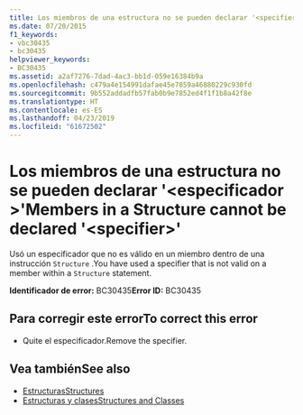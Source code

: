 ```yaml
---
title: Los miembros de una estructura no se pueden declarar '<specifier>'
ms.date: 07/20/2015
f1_keywords:
- vbc30435
- bc30435
helpviewer_keywords:
- BC30435
ms.assetid: a2af7276-7dad-4ac3-bb1d-059e16384b9a
ms.openlocfilehash: c479a4e154991dafae45e7859a46880229c930fd
ms.sourcegitcommit: 9b552addadfb57fab0b9e7852ed4f1f1b8a42f8e
ms.translationtype: HT
ms.contentlocale: es-ES
ms.lasthandoff: 04/23/2019
ms.locfileid: "61672502"
---
```

# <a name="members-in-a-structure-cannot-be-declared-specifier"></a><span data-ttu-id="524b8-102">Los miembros de una estructura no se pueden declarar '\<especificador >'</span><span class="sxs-lookup"><span data-stu-id="524b8-102">Members in a Structure cannot be declared '\<specifier>'</span></span>
<span data-ttu-id="524b8-103">Usó un especificador que no es válido en un miembro dentro de una instrucción `Structure` .</span><span class="sxs-lookup"><span data-stu-id="524b8-103">You have used a specifier that is not valid on a member within a `Structure` statement.</span></span>  
  
 <span data-ttu-id="524b8-104">**Identificador de error:** BC30435</span><span class="sxs-lookup"><span data-stu-id="524b8-104">**Error ID:** BC30435</span></span>  
  
## <a name="to-correct-this-error"></a><span data-ttu-id="524b8-105">Para corregir este error</span><span class="sxs-lookup"><span data-stu-id="524b8-105">To correct this error</span></span>  
  
- <span data-ttu-id="524b8-106">Quite el especificador.</span><span class="sxs-lookup"><span data-stu-id="524b8-106">Remove the specifier.</span></span>  
  
## <a name="see-also"></a><span data-ttu-id="524b8-107">Vea también</span><span class="sxs-lookup"><span data-stu-id="524b8-107">See also</span></span>

- [<span data-ttu-id="524b8-108">Estructuras</span><span class="sxs-lookup"><span data-stu-id="524b8-108">Structures</span></span>](../../visual-basic/programming-guide/language-features/data-types/structures.md)
- [<span data-ttu-id="524b8-109">Estructuras y clases</span><span class="sxs-lookup"><span data-stu-id="524b8-109">Structures and Classes</span></span>](../../visual-basic/programming-guide/language-features/data-types/structures-and-classes.md)
